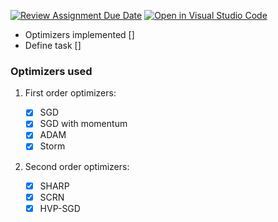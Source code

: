 [![Review Assignment Due Date](https://classroom.github.com/assets/deadline-readme-button-24ddc0f5d75046c5622901739e7c5dd533143b0c8e959d652212380cedb1ea36.svg)](https://classroom.github.com/a/fEFF99tU)
[![Open in Visual Studio Code](https://classroom.github.com/assets/open-in-vscode-718a45dd9cf7e7f842a935f5ebbe5719a5e09af4491e668f4dbf3b35d5cca122.svg)](https://classroom.github.com/online_ide?assignment_repo_id=13058096&assignment_repo_type=AssignmentRepo)

- Optimizers implemented []
- Define task []

### Optimizers used

1. First order optimizers:

   - [x] SGD
   - [x] SGD with momentum
   - [x] ADAM
   - [x] Storm

2. Second order optimizers:
   - [x] SHARP
   - [x] SCRN
   - [x] HVP-SGD
